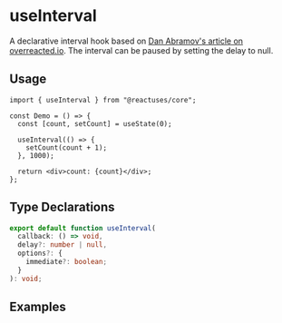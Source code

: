# useInterval

A declarative interval hook based on [Dan Abramov's article on overreacted.io](https://overreacted.io/making-setinterval-declarative-with-react-hooks/). The interval can be paused by setting the delay to null.

## Usage

```tsx
import { useInterval } from "@reactuses/core";

const Demo = () => {
  const [count, setCount] = useState(0);

  useInterval(() => {
    setCount(count + 1);
  }, 1000);

  return <div>count: {count}</div>;
};
```

## Type Declarations

```ts
export default function useInterval(
  callback: () => void,
  delay?: number | null,
  options?: {
    immediate?: boolean;
  }
): void;
```

## Examples
